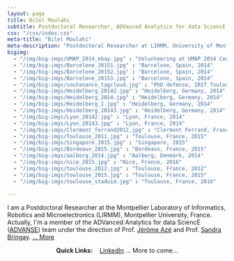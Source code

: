 ```yaml
---
layout: page
title: Bilel Moulahi
subtitle: Postdoctoral Researcher, ADVanced Analytics for data SciencE team
css: "/css/index.css"
meta-title: "Bilel Moulahi"
meta-description: "Postdoctoral Researcher at LIRMM, University of Montpellier"
bigimg:
  - "/img/big-imgs/UMAP_2014_ebay.jpg" : "Volunteering at UMAP 2014 Conference, talk of Elizabeth Churchill, Head of eBay Research Labs, Aalborg, Denmark"
  - "/img/big-imgs/Barcelone_20151.jpg" : "Barcelone, Spain, 2014"
  - "/img/big-imgs/Barcelone_20152.jpg" : "Barcelone, Spain, 2014"
  - "/img/big-imgs/Barcelone_20153.jpg" : "Barcelone, Spain, 2014"
  - "/img/big-imgs/soutenance_tagcloud.jpg" : "PhD defense, IRIT Toulouse, 2015"
  - "/img/big-imgs/Heidelberg_20142.jpg" : "Heidelberg, Germany, 2014"
  - "/img/big-imgs/Heidelberg_2014.jpg" : "Heidelberg, Germany, 2014"
  - "/img/big-imgs/Heidelberg_1.jpg" : "Heidelberg, Germany, 2014"
  - "/img/big-imgs/Heidelberg_20143.jpg" : "Heidelberg, Germany, 2014"
  - "/img/big-imgs/Lyon_20142.jpg" : "Lyon, France, 2014"
  - "/img/big-imgs/Lyon_20143.jpg" : "Lyon, France, 2014"
  - "/img/big-imgs/Clermont_ferrand2012.jpg" : "Clermont Ferrand, France, 2012"
  - "/img/big-imgs/Toulouse_2011.jpg" : "Toulouse, France, 2015"
  - "/img/big-imgs/Singapore_2015.jpg" : "Singapore, 2015"
  - "/img/big-imgs/Bordeaux_2015.jpg" : "Bordeaux, France, 2015"
  - "/img/big-imgs/aalborg_2014.jpg" : "Aalborg, Denmark, 2014"
  - "/img/big-imgs/nice_2015.jpg" : "Nice, France, 2016"
  - "/img/big-imgs/toulouse_2012.jpg" : "Toulouse, France, 2012"
  - "/img/big-imgs/toulouse_2015.jpg" : "Toulouse, France, 2015"
  - "/img/big-imgs/toulouse_staduim.jpg" : "Toulouse, France, 2016"
  
---
```


I am a Postdoctoral Researcher at the Montpellier Laboratory of Informatics, Robotics and Microelectronics (LIRMM), Montpellier University, France. Actually, I'm a member of the ADVanced Analytics for data SciencE ([ADVANSE](https://www.lirmm.fr/recherche/equipes/advanse)) team under the direction of Prof. [Jérôme Azé](https://www.lirmm.fr/users/utilisateurs-lirmm/jerome-aze) and Prof. [Sandra Bringay](https://www.lirmm.fr/users/utilisateurs-lirmm/sandra-bringay). [... More](aboutme)

<div style="text-align:center">
<strong>Quick Links:</strong> &nbsp;&nbsp; 
<a href="https://www.linkedin.com/in/bilelmoulahi" role="button" class="btn btn-primary">LinkedIn</a> ... More to come...
</div>
